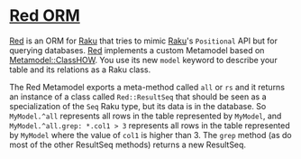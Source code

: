 # [Red ORM](https://github.com/FCO/Red)

[Red](https://github.com/FCO/Red) is an ORM for [Raku](https://raku.org) that tries to mimic [Raku](https://raku.org)'s `Positional` API but for querying databases.
[Red](https://github.com/FCO/Red) implements a custom Metamodel based on [Metamodel::ClassHOW](https://docs.raku.org/type/Metamodel::ClassHOW). You use its new `model`
keyword to describe your table and its relations as a Raku class.

The Red Metamodel exports a meta-method called `all` or `rs` and it returns an instance of a class called `Red::ResultSeq` that should be seen as a specialization
of the `Seq` Raku type, but its data is in the database. So `MyModel.^all` represents all rows in the table represented by `MyModel`, and
`MyModel.^all.grep: *.col1 > 3` represents all rows in the table represented by `MyModel` where the value of `col1` is higher than 3. The `grep` method (as do most of
the other ResultSeq methods) returns a new ResultSeq.

